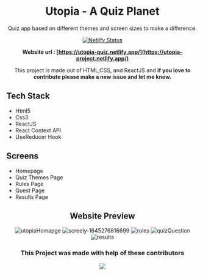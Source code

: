 
<div align="center">

# Utopia - A Quiz Planet
  
Quiz app based on different themes and screen sizes to make a difference.
  
[![Netlify Status](https://api.netlify.com/api/v1/badges/46a91df1-d813-4dca-a5cc-10eca1c31f8f/deploy-status)](https://app.netlify.com/sites/utopia-quiz/deploys)

**Website url : [https://utopia-quiz.netlify.app/](https://utopia-project.netlify.app/)**

This project is made out of HTML,CSS, and ReactJS and **if you love to contribute please make a new issue and let me know.**

</div>  

## Tech Stack
- Html5
- Css3
- ReactJS
- React Context API
- UseReducer Hook


## Screens
- Homepage
- Quiz Themes Page
- Rules Page
- Quest Page
- Results Page

<div align="center">
        
        
## Website Preview

<p align="center">
        
![utopiaHomapge](https://user-images.githubusercontent.com/10944610/154802511-533b4ab1-ef35-4e90-a1c8-630bc8a8e8b3.png)
![screely-1645276816699](https://user-images.githubusercontent.com/10944610/154802585-5472b96c-f7df-48a1-a668-92d6fb50b869.png)
![rules](https://user-images.githubusercontent.com/10944610/154802590-df81bed2-1ddc-4bfc-82d7-ef70d81cfb36.png)
![quizQuestion](https://user-images.githubusercontent.com/10944610/154802594-902e6c89-8566-4695-af35-ea81b20f8ba0.png)
![results](https://user-images.githubusercontent.com/10944610/154802640-5b9f1027-e3d0-4736-b4f0-c620d1267c64.png)
</p>

### This Project was made with help of these contributors

<p align="center">
        <a href="https://github.com/logan1x/utopia/graphs/contributors">
                <img src="https://contributors-img.web.app/image?repo=logan1x/utopia" />
        </a>
</p>

</div>  
